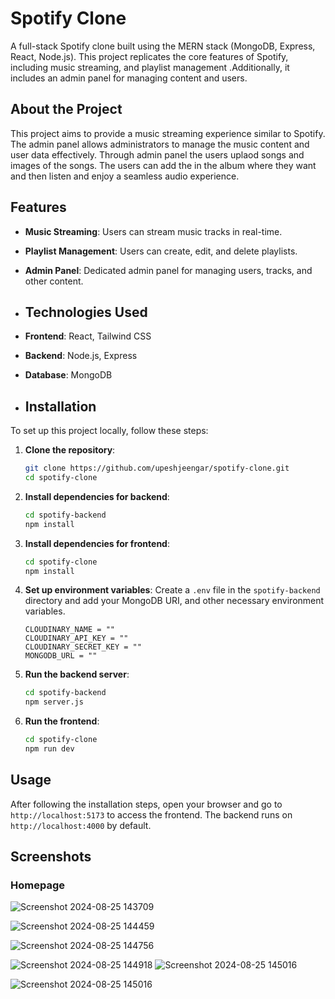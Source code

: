 # Spotify Clone

A full-stack Spotify clone built using the MERN stack (MongoDB, Express, React, Node.js). This project replicates the core features of Spotify, including music streaming, and playlist 
management .Additionally, it includes an admin panel for managing content and users.

## About the Project

This project aims to provide a music streaming experience similar to Spotify. The admin panel allows administrators to manage the music content and user data effectively. Through admin panel
the users uplaod songs and images of the songs. The users can add the in the album where they want and then listen and enjoy a seamless audio experience.

## Features

- **Music Streaming**: Users can stream music tracks in real-time.
- **Playlist Management**: Users can create, edit, and delete playlists.
- **Admin Panel**: Dedicated admin panel for managing users, tracks, and other content.

- ## Technologies Used

- **Frontend**: React, Tailwind CSS
- **Backend**: Node.js, Express
- **Database**: MongoDB

- ## Installation

To set up this project locally, follow these steps:

1. **Clone the repository**:
    ```bash
    git clone https://github.com/upeshjeengar/spotify-clone.git
    cd spotify-clone
    ```

2. **Install dependencies for backend**:
    ```bash
    cd spotify-backend
    npm install
    ```

3. **Install dependencies for frontend**:
    ```bash
    cd spotify-clone
    npm install
    ```

4. **Set up environment variables**: Create a `.env` file in the `spotify-backend` directory and add your MongoDB URI, and other necessary environment variables.
    ```
    CLOUDINARY_NAME = ""
    CLOUDINARY_API_KEY = ""
    CLOUDINARY_SECRET_KEY = ""
    MONGODB_URL = ""

    ```

5. **Run the backend server**:
    ```bash
    cd spotify-backend
    npm server.js
    ```

6. **Run the frontend**:
    ```bash
    cd spotify-clone
    npm run dev
    ```

## Usage

After following the installation steps, open your browser and go to `http://localhost:5173` to access the frontend. The backend runs on `http://localhost:4000` by default.

## Screenshots

### Homepage
![Screenshot 2024-08-25 143709](https://github.com/user-attachments/assets/5808f342-7ea0-4d33-ab59-3214c2598b23)

![Screenshot 2024-08-25 144459](https://github.com/user-attachments/assets/b152ba87-ae05-4758-a24b-d22e8d6fd279)

![Screenshot 2024-08-25 144756](https://github.com/user-attachments/assets/ecef578d-1d9c-4504-89e8-713161b3e8c4)


![Screenshot 2024-08-25 144918](https://github.com/user-attachments/assets/44ab7580-6f7d-4272-b3b8-530e0be5506b)
![Screenshot 2024-08-25 145016](https://github.com/user-attachments/assets/ed3273fb-560b-45ef-bd20-c2d101abb0e8)


![Screenshot 2024-08-25 145016](https://github.com/user-attachments/assets/ed3273fb-560b-45ef-bd20-c2d101abb0e8)

